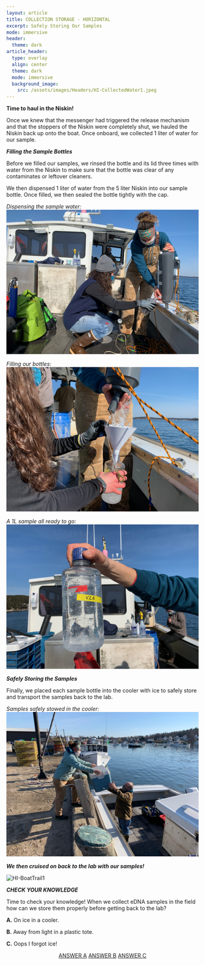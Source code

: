 ```yaml
---
layout: article
title: COLLECTION STORAGE - HORIZONTAL
excerpt: Safely Storing Our Samples
mode: immersive
header:
  theme: dark
article_header:
  type: overlay
  align: center
  theme: dark
  mode: immersive
  background_image:
    src: /assets/images/Headers/HI-CollectedWater1.jpeg
---
```


**Time to haul in the Niskin!**

Once we knew that the messenger had triggered the release mechanism and that the stoppers of the Niskin were completely shut, we hauled the Niskin back up onto the boat. Once onboard, we collected 1 liter of water for our sample. 


***Filling the Sample Bottles***

Before we filled our samples, we rinsed the bottle and its lid three times with water from the Niskin to make sure that the bottle was clear of any contaminates or leftover cleaners. 

We then dispensed 1 liter of water from the 5 liter Niskin into our sample bottle. Once filled, we then sealed the bottle tightly with the cap.


*Dispensing the sample water:*
![HI-BottleFilling2](/assets/images/HI/HI-BottleFilling2.jpeg)  

*Filling our bottles:*
![HI-BottleFilling3](/assets/images/HI/HI-BottleFilling3.jpeg) 

*A 1L sample all ready to go:*
![HI-CollectedWater1](/assets/images/HI/HI-CollectedWater1.jpeg)  



***Safely Storing the Samples***

Finally, we placed each sample bottle into the cooler with ice to safely store and transport the samples back to the lab.

*Samples safely stowed in the cooler:*
![HI-CoolerHandoff1](/assets/images/HI/HI-CoolerHandoff1.jpeg)  



***We then cruised on back to the lab with our samples!***


![HI-BoatTrail1](/assets/images/HI/HI-BoatTrail1.JPG)   




***CHECK YOUR KNOWLEDGE***

Time to check your knowledge! When we collect eDNA samples in the field how can we store them properly before getting back to the lab?

**A.** On ice in a cooler.

**B.** Away from light in a plastic tote.    

**C.** Oops I forgot ice!

<p align="center">
<a class="button button--outline-primary button--pill" href="https://maine-wodna.github.io/Filtering/FiltrationBackground">ANSWER A</a> <a class="button button--outline-primary button--pill" href="HorizontalFilteringBackground2">ANSWER B</a> <a class="button button--outline-primary button--pill" href="HorizontalFilteringBackground2">ANSWER C</a></p>